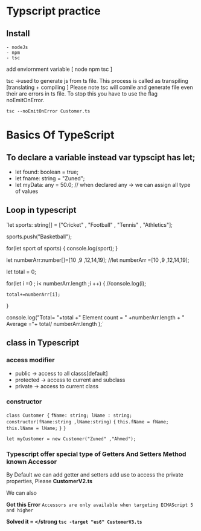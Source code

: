 # Typscript practice

## Install
    - nodeJs
    - npm
    - tsc 
 add enviornment variable  [ node npm tsc ]

tsc ->used to generate js from ts file. This process is called as transpiling [translating + compiling ] 
Please note tsc will comile and generate file even their are errors in ts file. To stop this you have to use the flag noEmitOnError.

`tsc --noEmitOnError Customer.ts`

# Basics Of TypeScript
## To declare a variable instead var typscipt has let;
   - let found: boolean = true;
   - let fname: string = "Zuned";
   - let myData: any = 50.0; // when declared any -> we can assign all type of values 
## Loop in typescript

`let sports: string[] = ["Cricket" , "Football" , "Tennis" , "Athletics"];

sports.push("Basketball");

for(let sport of sports)
{
  console.log(sport);
}

let numberArr:number[]=[10 ,9 ,12,14,19];
//let numberArr =[10 ,9 ,12,14,19];

let total = 0;

for(let i =0 ; i< numberArr.length ;i ++)
{
	//console.log(i);
	
	total+=numberArr[i];
}

console.log("Total= "+total +" Element count = " +numberArr.length + " Average ="+ total/ numberArr.length );`
   
## class in Typescript

### access modifier
 - public     -> access to all classs[default] 
 - protected  -> access to current and subclass
 - private    -> access to current class
 
### constructor 
`class Customer {`
 `fName: string;
 lName : string;`
 `constructor(fName:string ,lName:string)`
 `{`
	`this.fName = fName;
	this.lName = lName;`
 `}`
`}`

`let myCustomer = new Customer("Zuned" ,"Ahmed");`

### Typescript offer special type of Getters And Setters Method known Accessor
 By Default we can add getter and setters add use to access the private properties, Please <strong>CustomerV2.ts</strong>
 
 We can also 
 
 <strong>Got this Error</strong> `Accessors are only available when targeting ECMAScript 5 and higher`
 
 <strong>Solved it = </strong `tsc -target "es6" CustomerV3.ts`
	

 
